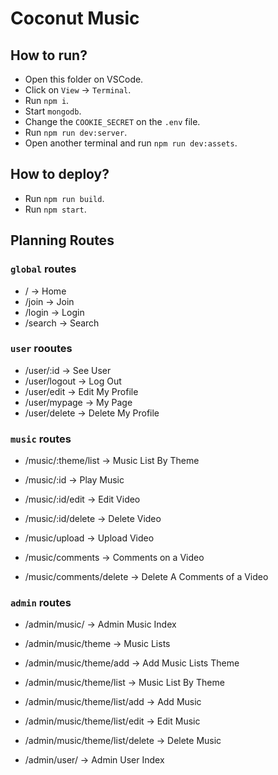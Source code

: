 # Coconut Music

## How to run?

- Open this folder on VSCode.
- Click on `View` -> `Terminal`.
- Run `npm i`.
- Start `mongodb`.
- Change the `COOKIE_SECRET` on the `.env` file.
- Run `npm run dev:server`.
- Open another terminal and run `npm run dev:assets`.

## How to deploy?

- Run `npm run build`.
- Run `npm start`.

## Planning Routes

### `global` routes
- / -> Home
- /join -> Join
- /login -> Login
- /search -> Search

### `user` rooutes
- /user/:id -> See User
- /user/logout -> Log Out
- /user/edit -> Edit My Profile
- /user/mypage -> My Page
- /user/delete -> Delete My Profile

### `music` routes
- /music/:theme/list -> Music List By Theme
- /music/:id -> Play Music
- /music/:id/edit -> Edit Video
- /music/:id/delete -> Delete Video
- /music/upload -> Upload Video

- /music/comments -> Comments on a Video
- /music/comments/delete -> Delete A Comments of a Video

### `admin` routes

- /admin/music/ -> Admin Music Index
- /admin/music/theme -> Music Lists
- /admin/music/theme/add -> Add Music Lists Theme
- /admin/music/theme/list -> Music List By Theme
- /admin/music/theme/list/add -> Add Music
- /admin/music/theme/list/edit -> Edit Music
- /admin/music/theme/list/delete -> Delete Music

- /admin/user/ -> Admin User Index



